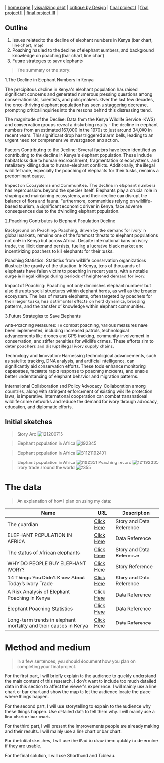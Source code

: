 | [home page](https://xf3z.github.io/Xiaofan-portfolio/) | [visualizing debt](visualizing-government-debt) | [critique by Design](critique-by-design) | [final project I](final-project-part-one) | [final project II](final-project-part-two) | [final project III](final-project-part-three) |

## Outline
1. Issues related to the decline of elephant numbers in Kenya (bar chart, line chart, map)
2. Poaching has led to the decline of elephant numbers, and background knowledge on poaching (bar chart, line chart)
3. Future strategies to save elephants

> The summary of the story:

1.The Decline in Elephant Numbers in Kenya

The precipitous decline in Kenya's elephant population has raised significant concerns and generated numerous pressing questions among conservationists, scientists, and policymakers. Over the last few decades, the once-thriving elephant population has seen a staggering decrease, prompting critical inquiries into the reasons behind this distressing trend.

The magnitude of the Decline:
Data from the Kenya Wildlife Service (KWS) and conservation groups reveal a disturbing reality - the decline in elephant numbers from an estimated 167,000 in the 1970s to just around 34,000 in recent years. This significant drop has triggered alarm bells, leading to an urgent need for comprehensive investigation and action.

Factors Contributing to the Decline:
Several factors have been identified as contributing to the decline in Kenya's elephant population. These include habitat loss due to human encroachment, fragmentation of ecosystems, and retaliatory killings due to human-elephant conflicts. Additionally, the illegal wildlife trade, especially the poaching of elephants for their tusks, remains a predominant cause.

Impact on Ecosystems and Communities:
The decline in elephant numbers has repercussions beyond the species itself. Elephants play a crucial role in shaping and maintaining ecosystems, and their decline can disrupt the balance of flora and fauna. Furthermore, communities relying on wildlife-based tourism, a significant economic driver in Kenya, face adverse consequences due to the dwindling elephant population.

2.Poaching Contributes to Elephant Population Decline

Background on Poaching:
Poaching, driven by the demand for ivory in global markets, remains one of the foremost threats to elephant populations not only in Kenya but across Africa. Despite international bans on ivory trade, the illicit demand persists, fueling a lucrative black market and incentivizing poachers to kill elephants for their tusks.

Poaching Statistics:
Statistics from wildlife conservation organizations illustrate the gravity of the situation. In Kenya, tens of thousands of elephants have fallen victim to poaching in recent years, with a notable surge in illegal killings during periods of heightened demand for ivory.

Impact of Poaching:
Poaching not only diminishes elephant numbers but also disrupts social structures within elephant herds, as well as the broader ecosystem. The loss of mature elephants, often targeted by poachers for their larger tusks, has detrimental effects on herd dynamics, breeding patterns, and the transfer of knowledge within elephant communities.

3.Future Strategies to Save Elephants

Anti-Poaching Measures:
To combat poaching, various measures have been implemented, including increased patrols, technological advancements like drones and GPS tracking, community involvement in conservation, and stiffer penalties for wildlife crimes. These efforts aim to deter poachers and disrupt illegal ivory supply chains.

Technology and Innovation:
Harnessing technological advancements, such as satellite tracking, DNA analysis, and artificial intelligence, can significantly aid conservation efforts. These tools enhance monitoring capabilities, facilitate rapid response to poaching incidents, and enable better understanding of elephant behavior and migration patterns.

International Collaboration and Policy Advocacy:
Collaboration among countries, along with stringent enforcement of existing wildlife protection laws, is imperative. International cooperation can combat transnational wildlife crime networks and reduce the demand for ivory through advocacy, education, and diplomatic efforts.

## Initial sketches

> Story Arc
![121200716](https://github.com/XF3Z/Xiaofan-portfolio/assets/149110736/071ace7a-fa52-47ac-8d4f-ac495782fc69)

> Elephant population in Africa
![192345](https://github.com/XF3Z/Xiaofan-portfolio/assets/149110736/1e389f17-dfd7-4270-94e9-a96092f91226)

> Elephant population in Africa
![31121192401](https://github.com/XF3Z/Xiaofan-portfolio/assets/149110736/7b211b5a-0d9b-45cd-aa67-1796e5761725)

> Elephant population in Africa
![1192351](https://github.com/XF3Z/Xiaofan-portfolio/assets/149110736/c2bd4a30-f0c9-4d02-bcbb-efe03db36574)
> Poaching record
![121192335](https://github.com/XF3Z/Xiaofan-portfolio/assets/149110736/086141fc-1b2c-45fc-81ef-5c968ff72c93)
> Ivory trade around the world
![2355](https://github.com/XF3Z/Xiaofan-portfolio/assets/149110736/6a95341c-b92f-4fc3-b415-842b182734c4)

# The data
> An explanation of how I plan on using my data:

| Name | URL | Description |
|------|-----|-------------|
|The guardian|[Click Here](https://www.theguardian.com/environment/2016/sep/09/elephants-on-the-path-to-extinction-the-facts-chinese-language)|Story and Data Reference|
|ELEPHANT  POPULATION IN AFRICA|[Click Here](https://www.overandaboveafrica.com/elephants?gad_source=1&gclid=Cj0KCQiApOyqBhDlARIsAGfnyMrbtbqsfObkUjD_vBl8s-cSBFJ-q_-JnZ_xWS0k7Gb10IgTMv0buUsaAnOcEALw_wcB)|Data Reference|
|The status of African elephants|[Click Here](https://www.worldwildlife.org/magazine/issues/winter-2018/articles/the-status-of-african-elephants)|Story and Data Reference|
|WHY DO PEOPLE BUY ELEPHANT IVORY?|[Click Here](https://www.worldwildlife.org/magazine/issues/winter-2018/articles/why-do-people-buy-elephant-ivory) |Story Reference|
|14 Things You Didn’t Know About Today’s Ivory Trade|[Click Here](https://wildaid.org/14-things-you-didnt-know-about-todays-ivory-trade/)|Story and Data Reference|
|A Risk Analysis of Elephant Poaching in Kenya|[Click Here](https://sites.tufts.edu/gis/files/2019/05/Carnahan_Danielle_MCM591_Fall2018.pdf)|Data Reference|
|Elephant Poaching Statistics|[Click Here](https://www.poachingfacts.com/poaching-statistics/elephant-poaching-statistics/)|Data Reference|
|Long-term trends in elephant mortality and their causes in Kenya|[Click Here](https://www.frontiersin.org/articles/10.3389/fcosc.2022.975682/full)|Data Reference|

# Method and medium
> In a few sentences, you should document how you plan on completing your final project.

For the first part, I will briefly explain to the audience to quickly understand the main content of this research. I don't want to include too much detailed data in this section to affect the viewer's experience. I will mainly use a line chart or bar chart and show the map to let the audience locate the place where things happen.

For the second part, I will use storytelling to explain to the audience why these things happen. Use detailed data to tell them why. I will mainly use a line chart or bar chart.

For the third part, I will present the improvements people are already making and their results. I will mainly use a line chart or bar chart.

For the initial sketches, I will use the iPad to draw them quickly to determine if they are usable.

For the final solution, I will use Shorthand and Tableau.

